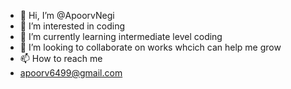 - 👋 Hi, I’m @ApoorvNegi
- 👀 I’m interested in coding
- 🌱 I’m currently learning intermediate level coding
- 💞️ I’m looking to collaborate on works whcich can help me grow
- 📫 How to reach me 
-  apoorv6499@gmail.com

<!---
ApoorvNegi/ApoorvNegi is a ✨ special ✨ repository because its `README.md` (this file) appears on your GitHub profile.
You can click the Preview link to take a look at your changes.
--->
